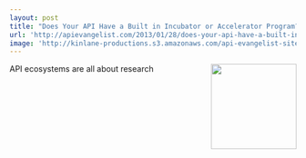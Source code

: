 ```yaml
---
layout: post
title: "Does Your API Have a Built in Incubator or Accelerator Program?"
url: 'http://apievangelist.com/2013/01/28/does-your-api-have-a-built-in-incubator-or-accelerator-program/'
image: 'http://kinlane-productions.s3.amazonaws.com/api-evangelist-site/blog/Nike-Accelerator.png'
---
```


[<img class="c1" src="https://s3.amazonaws.com/kinlane-productions/api-evangelist/nike/Nike-Accelerator.png" alt="" width="150" align="right" />][1]

API ecosystems are all about research

   [1]: http://nikeaccelerator.com/index.html

